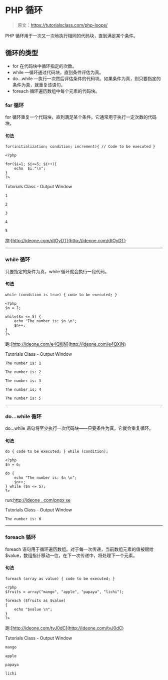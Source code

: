 # PHP 循环

> 原文：<https://tutorialsclass.com/php-loops/>

PHP 循环用于一次又一次地执行相同的代码块，直到满足某个条件。

## 循环的类型

*   for 在代码块中循环指定的次数。
*   while —循环通过代码块，直到条件评估为真。
*   do…while —执行一次然后评估条件的代码块。如果条件为真，则只要指定的条件为真，就重复该语句。
*   foreach 循环遍历数组中每个元素的代码块。

### for 循环

for 循环重复一个代码块，直到满足某个条件。它通常用于执行一定次数的代码块。

#### 句法

`for(initialization; condition; increment){
// Code to be executed
}`

```
<?php

for($i=1; $i<=5; $i++){
    echo  $i."\n";
}
?>
```

Tutorials Class - Output Window

```
1

2

3

4

5
```

跑:[http://ideone.com/dtOyDT](http://ideone.com/dtOyDT)

* * *

### while 循环

只要指定的条件为真，while 循环就会执行一段代码。

#### 句法

`while (condition is true) {
code to be executed;
}`

```
<?php 
$n = 1; 

while($n <= 5) {
    echo "The number is: $n \n";
    $n++;
} 
?>
```

跑:[http://ideone.com/e4QXjN](http://ideone.com/e4QXjN)

Tutorials Class - Output Window

```
The number is: 1

The number is: 2

The number is: 3

The number is: 4

The number is: 5
```

* * *

### do…while 循环

do…while 语句将至少执行一次代码块——只要条件为真，它就会重复循环。

#### 句法

`do {
code to be executed;
}
while (condition);`

```
<?php 
$n = 6; 

do {
    echo "The number is: $n \n";
    $n++;
} while ($n <= 5);
?>
```

run:[http://ideone . com/pnpx xe](http://ideone.com/PNpXXe)

Tutorials Class - Output Window

```
The number is: 6
```

* * *

### foreach 循环

foreach 语句用于循环遍历数组。对于每一次传递，当前数组元素的值被赋给$value，数组指针移动一位，在下一次传递中，将处理下一个元素。

#### 句法

`foreach (array as value)
{
code to be executed;
}`

```
<?php 
$fruits = array("mango", "apple", "papaya", "lichi"); 

foreach ($fruits as $value) 
{
    echo "$value \n";
}
?>
```

跑:[http://ideone.com/tvJ0dC](http://ideone.com/tvJ0dC)

Tutorials Class - Output Window

```
mango

apple

papaya

lichi
```
